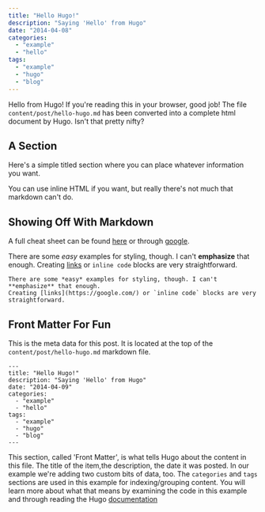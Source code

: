 ```yaml
---
title: "Hello Hugo!"
description: "Saying 'Hello' from Hugo"
date: "2014-04-08"
categories:
  - "example"
  - "hello"
tags:
  - "example"
  - "hugo"
  - "blog"
---
```


Hello from Hugo! If you're reading this in your browser, good job! The file `content/post/hello-hugo.md` has been
converted into a complete html document by Hugo. Isn't that pretty nifty?

A Section
---------

Here's a simple titled section where you can place whatever information you want.

You can use inline HTML if you want, but really there's not much that markdown can't do.

Showing Off With Markdown
-------------------------

A full cheat sheet can be found [here](https://github.com/adam-p/markdown-here/wiki/Markdown-Cheatsheet)
or through [google](https://google.com/).

There are some *easy* examples for styling, though. I can't **emphasize** that enough.
Creating [links](https://google.com/) or `inline code` blocks are very straightforward.

```
There are some *easy* examples for styling, though. I can't **emphasize** that enough.
Creating [links](https://google.com/) or `inline code` blocks are very straightforward.
```

Front Matter For Fun
--------------------

This is the meta data for this post. It is located at the top of the `content/post/hello-hugo.md` markdown file.

```
---
title: "Hello Hugo!"
description: "Saying 'Hello' from Hugo"
date: "2014-04-09"
categories:
  - "example"
  - "hello"
tags:
  - "example"
  - "hugo"
  - "blog"
---
```

This section, called 'Front Matter', is what tells Hugo about the content in this file. The title of the item,the
description, the date it was posted. In our example we're adding two custom bits of data, too. The `categories` and
`tags` sections are used in this example for indexing/grouping content. You will learn more about what that means by
examining the code in this example and through reading the Hugo [documentation](http://hugo.spf13.com/overview/introduction)
